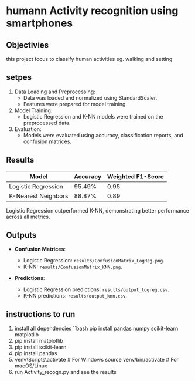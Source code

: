 # humann Activity recognition using smartphones

## Objectivies

this project focus to classify human activities eg. walking and setting

## setpes

1. Data Loading and Preprocessing:
   - Data was loaded and normalized using StandardScaler.
   - Features were prepared for model training.
2. Model Training:
   - Logistic Regression and K-NN models were trained on the preprocessed data.
3. Evaluation:
   - Models were evaluated using accuracy, classification reports, and confusion matrices.

## Results

| Model                 | Accuracy | Weighted F1-Score |
|-----------------------|----------|--------------------|
| Logistic Regression   | 95.49%   | 0.95               |
| K-Nearest Neighbors   | 88.87%   | 0.89               |

Logistic Regression outperformed K-NN, demonstrating better performance across all metrics.

## Outputs

- **Confusion Matrices**:
  - Logistic Regression: `results/ConfusionMatrix_LogReg.png`.
  - K-NN: `results/ConfusionMatrix_KNN.png`.

- **Predictions**:
  - Logistic Regression predictions: `results/output_logreg.csv`.
  - K-NN predictions: `results/output_knn.csv`.
  
## instructions to run

  1. install all dependencies ``bash pip install pandas numpy scikit-learn matplotlib
  2. pip install matplotlib
  3. pip install scikit-learn
  4. pip install pandas
  5. venv\Scripts\activate  # For Windows source venv/bin/activate  # For macOS/Linux
  6. run Activity_recogn.py and see the results
   